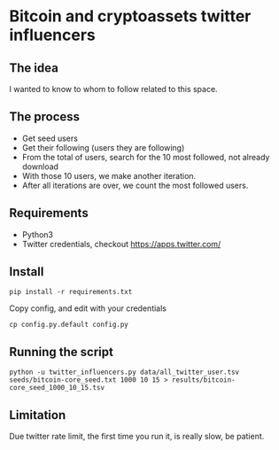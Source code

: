 # Bitcoin and cryptoassets twitter influencers


## The idea

I wanted to know to whom to follow related to this space.

## The process

 - Get seed users
 - Get their following (users they are following)
 - From the total of users, search for the 10 most followed, not already download
 - With those 10 users, we make another iteration.
 - After all iterations are over, we count the most followed users.


## Requirements

 - Python3
 - Twitter credentials, checkout https://apps.twitter.com/

## Install

```
pip install -r requirements.txt
```

Copy config, and edit with your credentials

```
cp config.py.default config.py
```


## Running the script

```
python -u twitter_influencers.py data/all_twitter_user.tsv  seeds/bitcoin-core_seed.txt 1000 10 15 > results/bitcoin-core_seed_1000_10_15.tsv
```

## Limitation

Due twitter rate limit, the first time you run it, is really slow, be patient.

